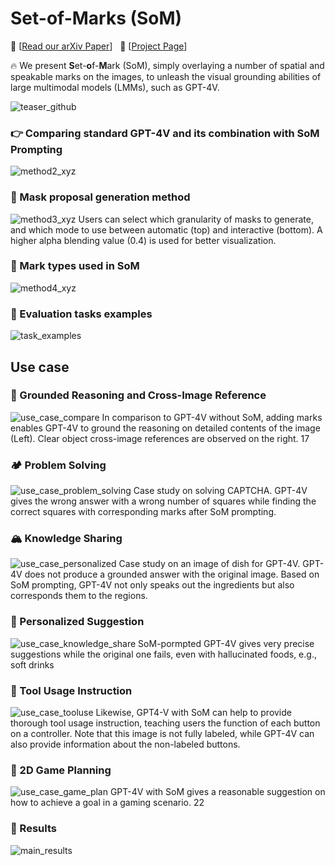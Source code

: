 # Set-of-Marks (SoM)
:grapes: \[[Read our arXiv Paper](https://arxiv.org/pdf/2310.11441.pdf)\] &nbsp; :apple: \[[Project Page](https://som-gpt4v.github.io/)\] 

:fire: We present **S**et-**o**f-**M**ark (SoM), simply overlaying a number of spatial and speakable marks on the images, to unleash the visual grounding abilities of large multimodal models (LMMs), such as GPT-4V.

![teaser_github](https://github.com/microsoft/SoM/assets/11957155/e4720105-b4b2-40c0-9303-2d8f1cb27d91)
### :point_right: Comparing standard GPT-4V and its combination with SoM Prompting
![method2_xyz](https://github.com/microsoft/SoM/assets/34880758/32a269c4-8465-4eaf-aa90-48e9534649d9)
### :round_pushpin: Mask proposal generation method
![method3_xyz](https://github.com/microsoft/SoM/assets/34880758/2443572b-995a-4f29-95df-3e3fc0f510d6)
Users can select which granularity of masks to generate, and which mode to use between automatic (top) and interactive (bottom). A higher alpha blending value (0.4) is used for better visualization.
### :unicorn: Mark types used in SoM
![method4_xyz](https://github.com/microsoft/SoM/assets/34880758/a9cddc47-f975-4991-b35a-72c50813c092)
### :volcano: Evaluation tasks examples
![task_examples](https://github.com/microsoft/SoM/assets/34880758/5676ee40-a051-404f-8eed-74fe87020916)
## Use case
### :tulip: Grounded Reasoning and Cross-Image Reference
![use_case_compare](https://github.com/microsoft/SoM/assets/34880758/13d1fc38-e605-41c0-8b54-009d0ce98e1e)
In comparison to GPT-4V without SoM, adding marks enables GPT-4V to ground the
reasoning on detailed contents of the image (Left). Clear object cross-image references are observed
on the right.
17
### :camping: Problem Solving
![use_case_problem_solving](https://github.com/microsoft/SoM/assets/34880758/e09920d7-e6cf-4297-86c3-e08b8d0f9e21)
Case study on solving CAPTCHA. GPT-4V gives the wrong answer with a wrong number
of squares while finding the correct squares with corresponding marks after SoM prompting.
### :mountain_snow: Knowledge Sharing
![use_case_personalized](https://github.com/microsoft/SoM/assets/34880758/a78fd954-69e0-4816-a7c0-04698448293f)
Case study on an image of dish for GPT-4V. GPT-4V does not produce a grounded answer
with the original image. Based on SoM prompting, GPT-4V not only speaks out the ingredients but
also corresponds them to the regions.
### :mosque: Personalized Suggestion
![use_case_knowledge_share](https://github.com/microsoft/SoM/assets/34880758/b2489e73-ddf4-4c08-8e99-0790a1aa2b0b)
SoM-pormpted GPT-4V gives very precise suggestions while the original one fails, even
with hallucinated foods, e.g., soft drinks
### :blossom: Tool Usage Instruction
![use_case_tooluse](https://github.com/microsoft/SoM/assets/34880758/00e5c89b-dbba-4755-a39c-056e229f5c18)
Likewise, GPT4-V with SoM can help to provide thorough tool usage instruction, teaching
users the function of each button on a controller. Note that this image is not fully labeled, while
GPT-4V can also provide information about the non-labeled buttons.
### :sunflower: 2D Game Planning
![use_case_game_plan](https://github.com/microsoft/SoM/assets/34880758/9caf1c28-b1c3-48fc-b852-b5f7807b1488)
GPT-4V with SoM gives a reasonable suggestion on how to achieve a goal in a gaming
scenario.
22
### :deciduous_tree: Results

![main_results](https://github.com/microsoft/SoM/assets/34880758/722ac979-6c7f-4740-9625-cac38060e0ad)
